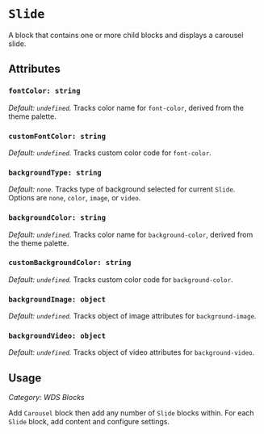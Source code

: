 # `Slide` #

A block that contains one or more child blocks and displays a carousel slide.

## Attributes ##

### `fontColor: string` ###
*Default: `undefined`.* Tracks color name for `font-color`, derived from the theme palette.

### `customFontColor: string` ###
*Default: `undefined`.* Tracks custom color code for `font-color`.

### `backgroundType: string` ###
*Default: `none`.* Tracks type of background selected for current `Slide`. Options are `none`, `color`, `image`, or `video`.

### `backgroundColor: string` ###
*Default: `undefined`.* Tracks color name for `background-color`, derived from the theme palette.

### `customBackgroundColor: string` ###
*Default: `undefined`.* Tracks custom color code for `background-color`.

### `backgroundImage: object` ###
*Default: `undefined`.* Tracks object of image attributes for `background-image`.

### `backgroundVideo: object` ###
*Default: `undefined`.* Tracks object of video attributes for `background-video`.

## Usage ##
*Category: WDS Blocks*

Add `Carousel` block then add any number of `Slide` blocks within. For each `Slide` block, add content and configure settings.
